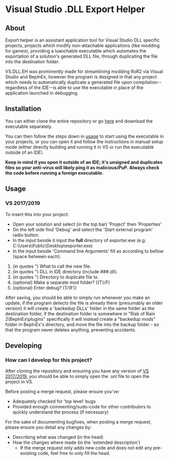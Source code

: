 # Visual Studio .DLL Export Helper
## About
Export helper is an assistant application tool for Visual Studio DLL specific projects, projects which modify non-attachable applications (like modding for games), providing a luanchable executable which automates the exportation of a solution's generated DLL file, through duplicating the file into the destination folder.

VS.DLL.EH was prominently made for streamlining modding RoR2 via Visual Studio and BepInEx, however the program is designed in that any project which needs to automatically duplicate a generated file upon compilation--regardless of the IDE--is able to use the executable in place of the application launched in debugging.

## Installation
You can either clone the entire repository or go [here]() and download the executable separately.

You can then follow the steps down in [usage](#usage) to start using the executable in your projects, or you can open it and follow the instructions in manual setup mode (either directly building and running it in VS or run the executable outside of an IDE).

**Keep in mind if you open it outside of an IDE; it's unsigned and duplicates files so your anti-virus will likely ping it as malicious/PuP. Always check the code before running a foreign executable.**

## Usage
### VS 2017/2019
To insert this into your project:
- Open your solution and select (in the top bar) 'Project' then 'Properties'
- On the left side find 'Debug' and select the 'Start external program' radio button.
- In the input beside it input the **full** directory of exporter.exe (e.g. C:\Users\Public\Desktop\exporter.exe)
- In the input beside 'Command line Arguments' fill as according to bellow (space between each):

1. (in quotes ") What to call the new file.
2. (in quotes ") DLL in IDE directory (include ###.dll).
3. (in quotes ") Directory to duplicate file to.
4. (optional) Make a separate mod folder? ({T}/F)
5. (optional) Enter debug? (T/{F})

After saving, you should be able to simply run whenever you make an update, if the program detects the file is already there (presumably an older version) it will create a 'backedup DLLs' folder in the same folder as the destination folder, if the destination folder is somewhere in "Risk of Rain 2\BepInEx\plugins" specifically it will instead create a "backedup mods" folder in BepInEx's directory, and move the file into the backup folder - so that the program never deletes anything, preventing accidents.

## Developing
### How can I develop for this project?
After cloning the repository and ensuring you have any version of [VS 2017/2019](https://visualstudio.microsoft.com/), you should be able to simply open the .snl file to open the project in VS.

Before posting a merge request, please ensure you've:
- Adequately checked for 'top level' bugs
- Provided enough commenting/sudo-code for other contributers to quickly understand the process (if necessary)

For the sake of documenting bugfixes, when posting a merge request, please ensure you detail any changes by:
- Describing what was changed (in the head)
- How the changes where made (in the 'extended description')
  - If the merge request only adds new code and does not edit any pre-existing code, feel free to only fill the head.
